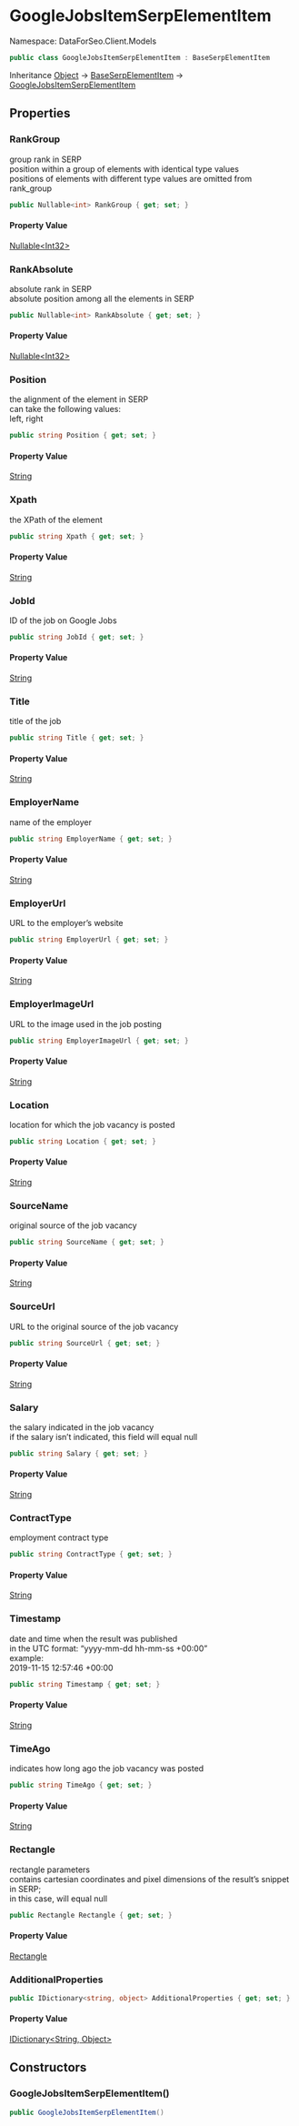 # GoogleJobsItemSerpElementItem

Namespace: DataForSeo.Client.Models

```csharp
public class GoogleJobsItemSerpElementItem : BaseSerpElementItem
```

Inheritance [Object](https://docs.microsoft.com/en-us/dotnet/api/system.object) → [BaseSerpElementItem](./dataforseo.client.models.baseserpelementitem.md) → [GoogleJobsItemSerpElementItem](./dataforseo.client.models.googlejobsitemserpelementitem.md)

## Properties

### **RankGroup**

group rank in SERP
 <br>position within a group of elements with identical type values
 <br>positions of elements with different type values are omitted from rank_group

```csharp
public Nullable<int> RankGroup { get; set; }
```

#### Property Value

[Nullable&lt;Int32&gt;](https://docs.microsoft.com/en-us/dotnet/api/system.nullable-1)<br>

### **RankAbsolute**

absolute rank in SERP
 <br>absolute position among all the elements in SERP

```csharp
public Nullable<int> RankAbsolute { get; set; }
```

#### Property Value

[Nullable&lt;Int32&gt;](https://docs.microsoft.com/en-us/dotnet/api/system.nullable-1)<br>

### **Position**

the alignment of the element in SERP
 <br>can take the following values:
 <br>left, right

```csharp
public string Position { get; set; }
```

#### Property Value

[String](https://docs.microsoft.com/en-us/dotnet/api/system.string)<br>

### **Xpath**

the XPath of the element

```csharp
public string Xpath { get; set; }
```

#### Property Value

[String](https://docs.microsoft.com/en-us/dotnet/api/system.string)<br>

### **JobId**

ID of the job on Google Jobs

```csharp
public string JobId { get; set; }
```

#### Property Value

[String](https://docs.microsoft.com/en-us/dotnet/api/system.string)<br>

### **Title**

title of the job

```csharp
public string Title { get; set; }
```

#### Property Value

[String](https://docs.microsoft.com/en-us/dotnet/api/system.string)<br>

### **EmployerName**

name of the employer

```csharp
public string EmployerName { get; set; }
```

#### Property Value

[String](https://docs.microsoft.com/en-us/dotnet/api/system.string)<br>

### **EmployerUrl**

URL to the employer’s website

```csharp
public string EmployerUrl { get; set; }
```

#### Property Value

[String](https://docs.microsoft.com/en-us/dotnet/api/system.string)<br>

### **EmployerImageUrl**

URL to the image used in the job posting

```csharp
public string EmployerImageUrl { get; set; }
```

#### Property Value

[String](https://docs.microsoft.com/en-us/dotnet/api/system.string)<br>

### **Location**

location for which the job vacancy is posted

```csharp
public string Location { get; set; }
```

#### Property Value

[String](https://docs.microsoft.com/en-us/dotnet/api/system.string)<br>

### **SourceName**

original source of the job vacancy

```csharp
public string SourceName { get; set; }
```

#### Property Value

[String](https://docs.microsoft.com/en-us/dotnet/api/system.string)<br>

### **SourceUrl**

URL to the original source of the job vacancy

```csharp
public string SourceUrl { get; set; }
```

#### Property Value

[String](https://docs.microsoft.com/en-us/dotnet/api/system.string)<br>

### **Salary**

the salary indicated in the job vacancy
 <br>if the salary isn’t indicated, this field will equal null

```csharp
public string Salary { get; set; }
```

#### Property Value

[String](https://docs.microsoft.com/en-us/dotnet/api/system.string)<br>

### **ContractType**

employment contract type

```csharp
public string ContractType { get; set; }
```

#### Property Value

[String](https://docs.microsoft.com/en-us/dotnet/api/system.string)<br>

### **Timestamp**

date and time when the result was published
 <br>in the UTC format: “yyyy-mm-dd hh-mm-ss +00:00”
 <br>example:
 <br>2019-11-15 12:57:46 +00:00

```csharp
public string Timestamp { get; set; }
```

#### Property Value

[String](https://docs.microsoft.com/en-us/dotnet/api/system.string)<br>

### **TimeAgo**

indicates how long ago the job vacancy was posted

```csharp
public string TimeAgo { get; set; }
```

#### Property Value

[String](https://docs.microsoft.com/en-us/dotnet/api/system.string)<br>

### **Rectangle**

rectangle parameters
 <br>contains cartesian coordinates and pixel dimensions of the result’s snippet in SERP;
 <br>in this case, will equal null

```csharp
public Rectangle Rectangle { get; set; }
```

#### Property Value

[Rectangle](./dataforseo.client.models.rectangle.md)<br>

### **AdditionalProperties**

```csharp
public IDictionary<string, object> AdditionalProperties { get; set; }
```

#### Property Value

[IDictionary&lt;String, Object&gt;](https://docs.microsoft.com/en-us/dotnet/api/system.collections.generic.idictionary-2)<br>

## Constructors

### **GoogleJobsItemSerpElementItem()**

```csharp
public GoogleJobsItemSerpElementItem()
```
